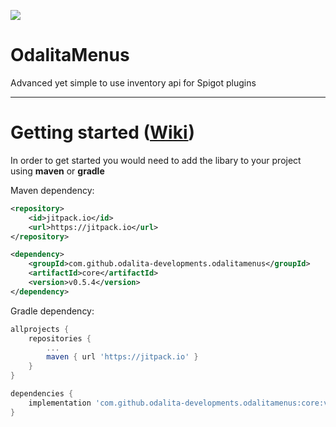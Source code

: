 [![](https://jitpack.io/v/Odalita-Developments/OdalitaMenus.svg)](https://jitpack.io/#Odalita-Developments/OdalitaMenus)

# OdalitaMenus
Advanced yet simple to use inventory api for Spigot plugins
___

# Getting started ([Wiki](https://github.com/Odalita-Developments/OdalitaMenus/wiki/Getting-started))
In order to get started you would need to add the libary to your project using **maven** or **gradle**

Maven dependency:
```xml
<repository>
    <id>jitpack.io</id>
    <url>https://jitpack.io</url>
</repository>

<dependency>
    <groupId>com.github.odalita-developments.odalitamenus</groupId>
    <artifactId>core</artifactId>
    <version>v0.5.4</version>
</dependency>
```


Gradle dependency:
```gradle
allprojects {
    repositories {
        ...
        maven { url 'https://jitpack.io' }
    }
}

dependencies {
    implementation 'com.github.odalita-developments.odalitamenus:core:v0.5.4'
}
```
